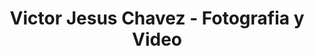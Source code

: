 ---
title: "Victor Jesus Chavez - Fotografia y Video"
url: /asuncion/victor-jesus-chavez-fotografia-y-video/
shop: Foto
---